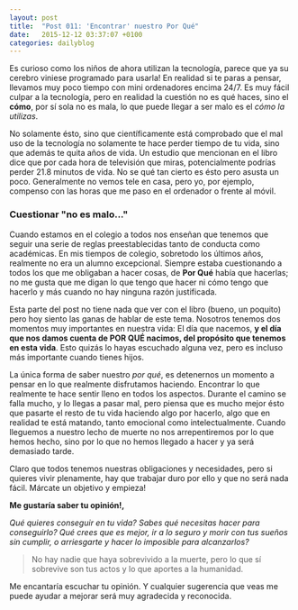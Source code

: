 ```yaml
---
layout: post
title:  "Post 011: 'Encontrar' nuestro Por Qué"
date:   2015-12-12 03:37:07 +0100
categories: dailyblog
---
```


Es curioso como los niños de ahora utilizan la tecnología, parece que ya su cerebro viniese programado para usarla! En realidad si te paras a pensar, llevamos muy poco tiempo con mini ordenadores encima 24/7. Es muy fácil culpar a la tecnología, pero en realidad la cuestión no es qué haces, sino el **cómo**, por sí sola no es mala, lo que puede llegar a ser malo es el *cómo la utilizas*.

No solamente ésto, sino que científicamente está comprobado que el mal uso de la tecnología no solamente te hace perder tiempo de tu vida, sino que además te quita años de vida. Un estudio que mencionan en el libro dice que por cada hora de televisión que miras, potencialmente podrías perder 21.8 minutos de vida. No se qué tan cierto es ésto pero asusta un poco. Generalmente no vemos tele en casa, pero yo, por ejemplo, compenso con las horas que me paso en el ordenador o frente al móvil.

### Cuestionar "no es malo..."

Cuando estamos en el colegio a todos nos enseñan que tenemos que seguir una serie de reglas preestablecidas tanto de conducta como académicas. En mis tiempos de colegio, sobretodo los últimos años, realmente no era un alumno excepcional. Siempre estaba cuestionando a todos los que me obligaban a hacer cosas, de **Por Qué** había que hacerlas; no me gusta que me digan lo que tengo que hacer ni cómo tengo que hacerlo y más cuando no hay ninguna razón justificada.

Esta parte del post no tiene nada que ver con el libro (bueno, un poquito) pero hoy siento las ganas de hablar de este tema. Nosotros tenemos dos momentos muy importantes en nuestra vida: El día que nacemos, **y el día que nos damos cuenta de POR QUÉ nacimos, del propósito que tenemos en esta vida**. Esto quizás lo hayas escuchado alguna vez, pero es incluso más importante cuando tienes hijos.

La única forma de saber nuestro *por qué*, es detenernos un momento a pensar en lo que realmente disfrutamos haciendo. Encontrar lo que realmente te hace sentir lleno en todos los aspectos. Durante el camino se falla mucho, y lo llegas a pasar mal, pero piensa que es mucho mejor ésto que pasarte el resto de tu vida haciendo algo por hacerlo, algo que en realidad te está matando, tanto emocional como intelectualmente. Cuando lleguemos a nuestro lecho de muerte no nos arrepentiremos por lo que hemos hecho, sino por lo que no hemos llegado a hacer y ya será demasiado tarde.

Claro que todos tenemos nuestras obligaciones y necesidades, pero si quieres vivir plenamente, hay que trabajar duro por ello y que no será nada fácil. Márcate un objetivo y empieza!

**Me gustaría saber tu opinión!,**

*Qué quieres conseguir en tu vida? Sabes qué necesitas hacer para conseguirlo? Qué crees que es mejor, ir a lo seguro y morir con tus sueños sin cumplir, o arriesgarte y hacer lo imposible para alcanzarlos?*

> No hay nadie que haya sobrevivido a la muerte, pero lo que sí sobrevive son tus actos y lo que aportes a la humanidad.

Me encantaría escuchar tu opinión. Y cualquier sugerencia que veas me puede ayudar a mejorar será muy agradecida y reconocida.
